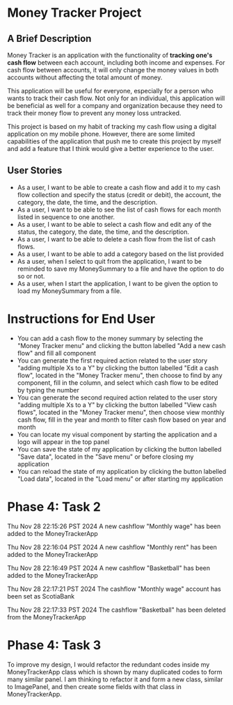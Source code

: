 # Money Tracker Project

## A Brief Description

Money Tracker is an application with the functionality of **tracking one's cash flow** between each account, including both income and expenses. For cash flow between accounts, it will only change the money values in both accounts without affecting the total amount of money.

This application will be useful for everyone, especially for a person who wants to track their cash flow. Not only for an individual, this application will be beneficial as well for a company and organization because they need to track their money flow to prevent any money loss untracked.

This project is based on my habit of tracking my cash flow using a digital application on my mobile phone. However, there are some limited capabilities of the application that push me to create this project by myself and add a feature that I think would give a better experience to the user.

## User Stories

- As a user, I want to be able to create a cash flow and add it to my cash flow collection and specify the status (credit or debit), the account, the category, the date, the time, and the description.
- As a user, I want to be able to see the list of cash flows for each month listed in sequence to one another.
- As a user, I want to be able to select a cash flow and edit any  of the status, the category, the date, the time, and the description.
- As a user, I want to be able to delete a cash flow from the list of cash flows.
- As a user, I want to be able to add a category based on the list provided
- As a user, when I select to quit from the application, I want to be reminded to save my MoneySummary to a file and have the option to do so or not.
- As a user, when I start the application, I want to be given the option to load my MoneySummary from a file.

# Instructions for End User

- You can add a cash flow to the money summary by selecting the "Money Tracker menu" and clicking the button labelled "Add a new cash flow" and fill all component
- You can generate the first required action related to the user story "adding multiple Xs to a Y" by clicking the button labelled "Edit a cash flow", located in the "Money Tracker menu", then choose to find by any component, fill in the column, and select which cash flow to be edited by typing the number
- You can generate the second required action related to the user story "adding multiple Xs to a Y" by clicking the button labelled "View cash flows", located in the "Money Tracker menu", then choose view monthly cash flow, fill in the year and month to filter cash flow based on year and month
- You can locate my visual component by starting the application and a logo will appear in the top panel
- You can save the state of my application by clicking the button labelled "Save data", located in the "Save menu" or before closing my application
- You can reload the state of my application by clicking the button labelled "Load data", located in the "Load menu" or after starting my application

# Phase 4: Task 2

Thu Nov 28 22:15:26 PST 2024
A new cashflow "Monthly wage" has been added to the MoneyTrackerApp


Thu Nov 28 22:16:04 PST 2024
A new cashflow "Monthly rent" has been added to the MoneyTrackerApp


Thu Nov 28 22:16:49 PST 2024
A new cashflow "Basketball" has been added to the MoneyTrackerApp


Thu Nov 28 22:17:21 PST 2024
The cashflow "Monthly wage" account has been set as ScotiaBank


Thu Nov 28 22:17:33 PST 2024
The cashflow "Basketball" has been deleted from the MoneyTrackerApp

# Phase 4: Task 3

To improve my design, I would refactor the redundant codes inside my MoneyTrackerApp class which is shown by many duplicated codes to form many similar panel. I am thinking to refactor it and form a new class, similar to ImagePanel, and then create some fields with that class in MoneyTrackerApp.